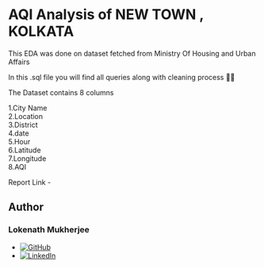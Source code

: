 # AQI Analysis of NEW TOWN , KOLKATA 

This EDA was done on dataset fetched from Ministry Of Housing and Urban Affairs

In this .sql file you will find all queries along with cleaning process 👨‍💻

The Dataset contains 8 columns

1.City Name <br />
2.Location <br />
3.District <br />
4.date <br />
5.Hour <br />
6.Latitude <br />
7.Longitude <br />
8.AQI <br />

Report Link - 

## Author
### Lokenath Mukherjee

- [![GitHub](https://img.shields.io/badge/github-%23121011.svg?style=for-the-badge&logo=github&logoColor=white)](https://www.github.com/LokenathM1)
- [![LinkedIn](https://img.shields.io/badge/linkedin-%230077B5.svg?style=for-the-badge&logo=linkedin&logoColor=white)](https://www.linkedin.com/in/lokenathmukherjee/)
